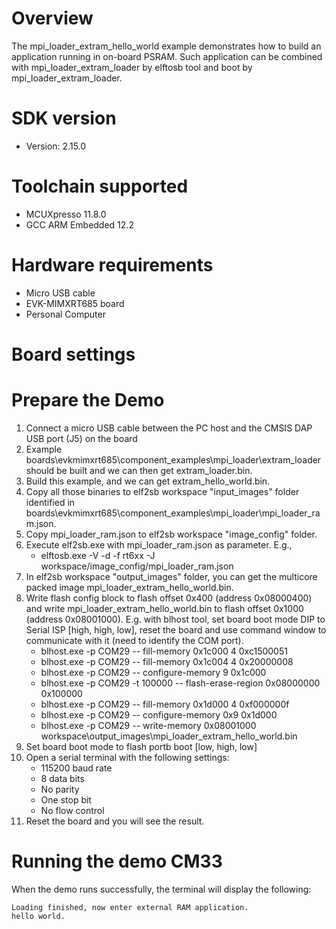 Overview
========
The mpi_loader_extram_hello_world example demonstrates how to build an application running in on-board
PSRAM. Such application can be combined with mpi_loader_extram_loader by elftosb tool and boot by
mpi_loader_extram_loader.



SDK version
===========
- Version: 2.15.0

Toolchain supported
===================
- MCUXpresso  11.8.0
- GCC ARM Embedded  12.2

Hardware requirements
=====================
- Micro USB cable
- EVK-MIMXRT685 board
- Personal Computer

Board settings
==============


Prepare the Demo
================
1. Connect a micro USB cable between the PC host and the CMSIS DAP USB port (J5) on the board
2. Example boards\evkmimxrt685\component_examples\mpi_loader\extram_loader should be built and we can then
   get extram_loader.bin.
3. Build this example, and we can get extram_hello_world.bin.
4. Copy all those binaries to elf2sb workspace "input_images" folder identified in
   boards\evkmimxrt685\component_examples\mpi_loader\mpi_loader_ram.json.
5. Copy mpi_loader_ram.json to elf2sb workspace "image_config" folder.
6. Execute elf2sb.exe with mpi_loader_ram.json as parameter. E.g.,
   - elftosb.exe -V -d -f rt6xx -J workspace/image_config/mpi_loader_ram.json
7. In elf2sb workspace "output_images" folder, you can get the multicore packed image mpi_loader_extram_hello_world.bin.
8. Write flash config block to flash offset 0x400 (address 0x08000400) and write mpi_loader_extram_hello_world.bin to
   flash offset 0x1000 (address 0x08001000). E.g. with blhost tool, set board boot mode DIP to Serial ISP
   [high, high, low], reset the board and use command window to communicate with it (need to identify the COM port).
   - blhost.exe -p COM29 -- fill-memory 0x1c000 4 0xc1500051
   - blhost.exe -p COM29 -- fill-memory 0x1c004 4 0x20000008
   - blhost.exe -p COM29 -- configure-memory 9 0x1c000
   - blhost.exe -p COM29 -t 100000 -- flash-erase-region 0x08000000 0x100000
   - blhost.exe -p COM29 -- fill-memory 0x1d000 4 0xf000000f
   - blhost.exe -p COM29 -- configure-memory 0x9 0x1d000
   - blhost.exe -p COM29 -- write-memory 0x08001000 workspace\output_images\mpi_loader_extram_hello_world.bin
9. Set board boot mode to flash portb boot [low, high, low]
10. Open a serial terminal with the following settings:
    - 115200 baud rate
    - 8 data bits
    - No parity
    - One stop bit
    - No flow control
11. Reset the board and you will see the result.

Running the demo CM33
=====================
When the demo runs successfully, the terminal will display the following:

~~~~~~~~~~~~~~~~~~~~~~~~~~~~~~~~~
Loading finished, now enter external RAM application.
hello world.
~~~~~~~~~~~~~~~~~~~~~~~~~~~~~~~~~

